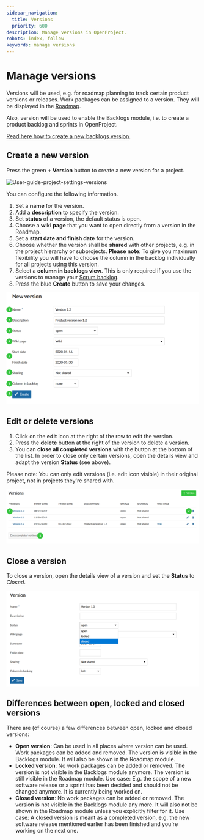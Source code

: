 ```yaml
---
sidebar_navigation:
  title: Versions
  priority: 600
description: Manage versions in OpenProject.
robots: index, follow
keywords: manage versions
---
```

# Manage versions

Versions will be used, e.g. for roadmap planning to track certain product versions or releases. Work packages can be assigned to a version. They will be displayed in the [Roadmap](../../../roadmap).

Also, version will  be used to enable the Backlogs module, i.e. to create a product backlog and sprints in OpenProject.

[Read here how to create a new backlogs version](../../../backlogs-scrum/manage-sprints).

## Create a new version

Press the green **+ Version** button to create a new version for a project.

![User-guide-project-settings-versions](User-guide-project-settins-versions.png)

You can configure the following information.

1. Set a **name** for the version.
2. Add a **description** to specify the version.
3. Set **status** of a version, the default status is open.
4. Choose a **wiki page** that you want to open directly from a version in the Roadmap.
5. Set a **start date and finish date** for the version.
6. Choose whether the version shall be **shared** with other projects, e.g. in the project hierarchy or subprojects.
**Please note**: To give you maximum flexibility you will have to choose the column in the backlog individually for all projects using this version.
7. Select a **column in backlogs view**. This is only required if you use the versions to manage your [Scrum backlog](../../../backlogs-scrum).
8. Press the blue **Create** button to save your changes.

![User-guide-project-settings-create-version](User-guide-project-settings-create-version.png)

## Edit or delete versions

1. Click on the **edit** icon at the right of the row to edit the version.
2. Press the **delete** button at the right of the version to delete a version.
3. You can **close all completed versions** with the button at the bottom of the list. In order to close only certain versions, open the details view and adapt the version **Status** (see above).

Please note: You can only edit versions (i.e. edit icon visible) in their original project, not in projects they're shared with.

![User-guide-project-settings-edit-versions](User-guide-project-settings-edit-versions.png)



## Close a version

To close a version, open the details view of a version and set the **Status** to *Closed*.

![close version](image-20200129161010953.png)

## Differences between open, locked and closed versions

There are (of course) a few differences between open, locked and closed versions:

- **Open version**: Can be used in all places where version can be used. Work packages can be added and removed. The version is visible in the Backlogs module. It will also be shown in the Roadmap module.
- **Locked version**: No work packages can be added or removed. The version is not visible in the Backlogs module anymore. The version is still visible in the Roadmap module.
  Use case: E.g. the scope of a new software release or a sprint has been decided and should not be changed anymore. It is currently being worked on.
- **Closed version**: No work packages can be added or removed. The version is not visible in the Backlogs module any more. It will also not be shown in the Roadmap module unless you explicitly filter for it.
  Use case: A closed version is meant as a completed version, e.g. the new software release mentioned earlier has been finished and you're working on the next one.